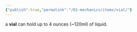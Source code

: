 ```yaml
---
{"publish":true,"permalink":"/01-mechanics/items/vial/"}
---
```


a **vial** can hold up to 4 ounces (~120ml) of liquid.